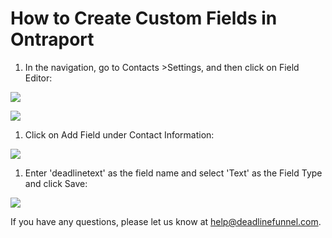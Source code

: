 # How to Create Custom Fields in Ontraport

1. In the navigation, go to Contacts &gt;Settings, and then click on Field Editor:

![](https://s3.amazonaws.com/helpscout.net/docs/assets/53974d6ce4b0c76107b109d1/images/5a58fb2a042863193800f07b/file-gL1aZnYFtx.png)

![](https://s3.amazonaws.com/helpscout.net/docs/assets/53974d6ce4b0c76107b109d1/images/5a58fb7e042863193800f07c/file-QZ15NBZC4v.png)

1. Click on Add Field under Contact Information:

![](https://s3.amazonaws.com/helpscout.net/docs/assets/53974d6ce4b0c76107b109d1/images/5a58fbbb042863193800f07d/file-gQx8aw4k0S.png)

1. Enter 'deadlinetext' as the field name and select 'Text' as the Field Type and click Save:

![](https://s3.amazonaws.com/helpscout.net/docs/assets/53974d6ce4b0c76107b109d1/images/5a58fc072c7d3a194368301d/file-471mK2y2Xb.png)

If you have any questions, please let us know at [help@deadlinefunnel.com](mailto:mailto:help@deadlinefunnel.com).

